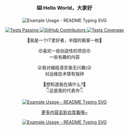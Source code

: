 <!-- markdownlint-disable MD033 MD041 -->
<p align="center">
  <h3 align="center">⌨️ Hello World，大家好</h3>
</p>
<p align="center">
  <img src="https://readme-typing-svg.demolab.com/?lines=大家好+这里是VNOP工作室;我是腐竹EasonZhao;看看我的项目吧&font=Fira%20Code&center=true&width=380&height=50&duration=4000&pause=1000" alt="Example Usage - README Typing SVG">
</p>
<p align="center">
    <a href="https://github.com/EasVNOP/EasVNOP">
      <img alt="Tests Passing" src="https://komarev.com/ghpvc/?username=EasVNOP" />
    </a>
    <a href="https://github.com/anuraghazra/github-readme-stats/graphs/contributors">
      <img alt="GitHub Contributors" src="https://img.shields.io/badge/Eas-VNOP-orange" />
    </a>
    <a href="https://codecov.io/gh/anuraghazra/github-readme-stats">
      <img alt="Tests Coverage" src="https://img.shields.io/badge/Shell-build-orange" />
    </a>
</p>

<p align="center">
👋我是一个IT爱好者，中国的极客一枚👋
</p>

<p align="center">
😍喜欢一些创造性的项目😍<br>
  一些有趣的内容
</p>

<p align="center">
😜我对编程语言毫无兴趣(😜<br>
 对运维技术情有独钟
</p>

<p align="center">
🤔想知道我在搞什么?🤔<br>
👇这是我的代表作👇<br>
</p>
<p align="center">
  <a href="https://github.com/EasVNOP/SycaCore-V2">
  <img src="https://github-readme-stats.vercel.app/api/pin/?username=EasVNOP&repo=SycaCore-V2" alt="Example Usage - README Typing SVG">
</p>

<p align="center">
更多内容去到仓库看哦~
</p>

<p align="center">
  <img src="https://github-profile-trophy.vercel.app/?username=EasVNOP&theme=flat&row=1" alt="Example Usage - README Typing SVG">
</p>
